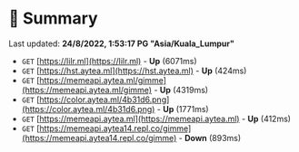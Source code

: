 # 📖 Summary
Last updated: **24/8/2022, 1:53:17 PG "Asia/Kuala_Lumpur"**

- `GET` [https://lilr.ml](https://lilr.ml) - **Up** (6071ms)
- `GET` [https://hst.aytea.ml](https://hst.aytea.ml) - **Up** (424ms)
- `GET` [https://memeapi.aytea.ml/gimme](https://memeapi.aytea.ml/gimme) - **Up** (4319ms)
- `GET` [https://color.aytea.ml/4b31d6.png](https://color.aytea.ml/4b31d6.png) - **Up** (1771ms)
- `GET` [https://memeapi.aytea.ml](https://memeapi.aytea.ml) - **Up** (412ms)
- `GET` [https://memeapi.aytea14.repl.co/gimme](https://memeapi.aytea14.repl.co/gimme) - **Down** (893ms)
